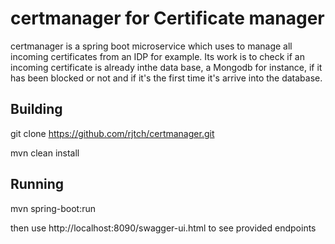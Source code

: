 # certmanager for Certificate manager 

certmanager  is a spring boot microservice which uses to manage all incoming certificates from an IDP for example. Its work is to check if an incoming certificate is already inthe data base, a Mongodb for instance, if it has been blocked or not and if it's the first time it's arrive into the database.

## Building

git clone https://github.com/rjtch/certmanager.git

mvn clean install
 
## Running

mvn spring-boot:run 

then use http://localhost:8090/swagger-ui.html to see provided endpoints 

